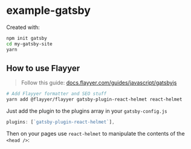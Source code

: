 # example-gatsby

Created with:

```bash
npm init gatsby
cd my-gatsby-site
yarn
```

## How to use Flayyer

> Follow this guide: [docs.flayyer.com/guides/javascript/gatsbyjs](https://docs.flayyer.com/guides/javascript/gatsbyjs)

```bash
# Add Flayyer formatter and SEO stuff
yarn add @flayyer/flayyer gatsby-plugin-react-helmet react-helmet
```

Just add the plugin to the plugins array in your `gatsby-config.js`

```js
plugins: [`gatsby-plugin-react-helmet`],
```

Then on your pages use `react-helmet` to manipulate the contents of the `<head />`:
